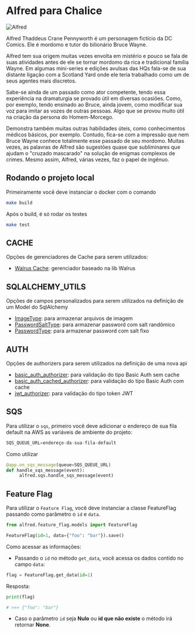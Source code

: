# Alfred para Chalice

![Alfred](https://upload.wikimedia.org/wikipedia/commons/8/80/Alfred_Thaddeus_Crane_Pennyworth.jpg)

Alfred Thaddeus Crane Pennyworth é um personagem fictício da DC Comics. Ele é mordomo e tutor do bilionário Bruce Wayne.

Alfred tem sua origem muitas vezes envolta em mistério e pouco se fala de suas atividades antes de ele se tornar mordomo da rica e tradicional família Wayne. Em algumas mini-series e edições avulsas das HQs fala-se de sua distante ligação com a Scotland Yard onde ele teria trabalhado como um de seus agentes mais discretos.

Sabe-se ainda de um passado como ator competente, tendo essa experiência na dramaturgia se provado útil em diversas ocasiões. Como, por exemplo, tendo ensinado ao Bruce, ainda jovem, como modificar sua voz para imitar as vozes de outras pessoas. Algo que se provou muito útil na criação da persona do Homem-Morcego.

Demonstra também muitas outras habilidades úteis, como conhecimentos médicos básicos, por exemplo. Contudo, fica-se com a impressão que nem Bruce Wayne conhece totalmente esse passado de seu mordomo. Muitas vezes, as palavras de Alfred são sugestões quase que subliminares que ajudam o "cruzado mascarado" na solução de enigmas complexos de crimes. Mesmo assim, Alfred, várias vezes, faz o papel de ingênuo.

## Rodando o projeto local

Primeiramente você deve instanciar o docker com o comando

```bash
make build
```

Após o build, é só rodar os testes

```bash
make test
```

## CACHE

Opções de gerenciadores de Cache para serem utilizados:

- [Walrus Cache](/docs/cache/walrus_cache.md): gerenciador baseado na lib Walrus

## SQLALCHEMY_UTILS

Opções de campos personalizados para serem utilizados na definição de um Model do SqlAlchemy

- [ImageType](/docs/sqlalchemy_utils/ImageType.md): para armazenar arquivos de imagem
- [PasswordSaltType](/docs/sqlalchemy_utils/PasswordSaltType.md): para armazenar password com salt randômico
- [PasswordType](/docs/sqlalchemy_utils/PasswordType.md): para armazenar password com salt fixo

## AUTH

Opções de authorizers para serem utilizados na definição de uma nova api

- [basic_auth_authorizer](/docs/auth/basic_auth_authorizer.md): para validação do tipo Basic Auth sem cache
- [basic_auth_cached_authorizer](/docs/auth/basic_auth_cached_authorizer.md): para validação do tipo Basic Auth com cache
- [jwt_authorizer](/docs/auth/jwt_authorizer.md): para validação do tipo token JWT

## SQS

Para utilizar o `sqs`, primeiro você deve adicionar o endereço de sua fila default na AWS as variáveis de ambiente do projeto:

```python
SQS_QUEUE_URL=endereço-da-sua-fila-default
```

Como utilizar

```python
@app.on_sqs_message(queue=SQS_QUEUE_URL)
def handle_sqs_message(event):
     alfred.sqs.handle_sqs_message(event)
```

## Feature Flag

Para utilizar o `Feature Flag`, você deve instanciar a classe FeatureFlag passando como parâmetro o `id` e `data`.

```python
from alfred.feature_flag.models import FeatureFlag

FeatureFlag(id=1, data={"foo": "bar"}).save()
```

Como acessar as informações:

- Passando o `id` no método `get_data`, você acessa os dados contido no campo `data`:

```python
flag = FeatureFlag.get_data(id=1)
```

Resposta:

```python
print(flag)

# >>> {"foo": "bar"}
```

- Caso o parâmetro `id` seja **Nulo** ou **id que não existe** o método irá retornar **None**.

